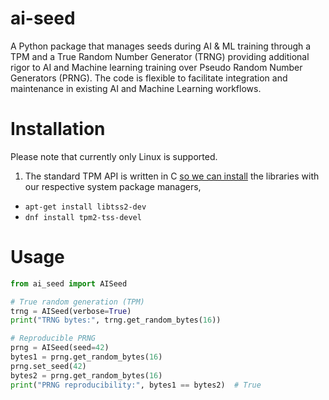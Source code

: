 # ai-seed
A Python package that manages seeds during AI &amp; ML training through a TPM and a True Random Number Generator (TRNG) providing additional rigor to AI and Machine learning training over Pseudo Random Number Generators (PRNG). The code is flexible to facilitate integration and maintenance in existing AI and Machine Learning workflows.

# Installation
Please note that currently only Linux is supported.

1. The standard TPM API is written in C [so we can install](https://tpm2-pytss.readthedocs.io/en/latest/install.html) the libraries with our respective system package managers,
  - `apt-get install libtss2-dev`
  - `dnf install tpm2-tss-devel`

# Usage

```python
from ai_seed import AISeed

# True random generation (TPM)
trng = AISeed(verbose=True)
print("TRNG bytes:", trng.get_random_bytes(16))

# Reproducible PRNG
prng = AISeed(seed=42)
bytes1 = prng.get_random_bytes(16)
prng.set_seed(42)
bytes2 = prng.get_random_bytes(16)
print("PRNG reproducibility:", bytes1 == bytes2)  # True
```